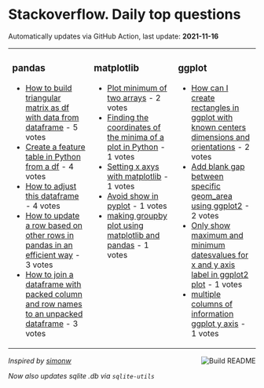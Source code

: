 # Stackoverflow. Daily top questions 

Automatically updates via GitHub Action, last update: **<!-- date starts -->2021-11-16<!-- date ends -->**


<table><tr><td valign="top" width="33%">

### pandas
<!-- pandas starts -->
* [How to build triangular matrix as df with data from dataframe](https://stackoverflow.com/questions/69993379/how-to-build-triangular-matrix-as-df-with-data-from-dataframe) - 5 votes
* [Create a feature table in Python from a df](https://stackoverflow.com/questions/69994210/create-a-feature-table-in-python-from-a-df) - 4 votes
* [How to adjust this dataframe](https://stackoverflow.com/questions/69990580/how-to-adjust-this-dataframe) - 4 votes
* [How to update a row based on other rows in pandas in an efficient way](https://stackoverflow.com/questions/69989894/how-to-update-a-row-based-on-other-rows-in-pandas-in-an-efficient-way) - 3 votes
* [How to join a dataframe with packed column and row names to an unpacked dataframe](https://stackoverflow.com/questions/69992280/how-to-join-a-dataframe-with-packed-column-and-row-names-to-an-unpacked-datafram) - 3 votes
<!-- pandas ends -->
</td><td valign="top" width="34%">


### matplotlib
<!-- matplotlib starts -->
* [Plot minimum of two arrays](https://stackoverflow.com/questions/69988422/plot-minimum-of-two-arrays) - 2 votes
* [Finding the coordinates of the minima of a plot in Python](https://stackoverflow.com/questions/69992587/finding-the-co-ordinates-of-the-minima-of-a-plot-in-python) - 1 votes
* [Setting x axys with matplotlib](https://stackoverflow.com/questions/69991571/setting-x-axys-with-matplotlib) - 1 votes
* [Avoid show in pyplot](https://stackoverflow.com/questions/69991450/avoid-show-in-pyplot) - 1 votes
* [making groupby plot using matplotlib and pandas](https://stackoverflow.com/questions/69988755/making-groupby-plot-using-matplotlib-and-pandas) - 1 votes
<!-- matplotlib ends -->
</td><td valign="top" width="34%">


### ggplot
<!-- ggplot2 starts -->
* [How can I create rectangles in ggplot with known centers dimensions and orientations](https://stackoverflow.com/questions/69992712/how-can-i-create-rectangles-in-ggplot-with-known-centers-dimensions-and-orienta) - 2 votes
* [Add blank gap between specific geom_area using ggplot2](https://stackoverflow.com/questions/69985847/add-blank-gap-between-specific-geom-area-using-ggplot2) - 2 votes
* [Only show maximum and minimum datesvalues for x and y axis label in ggplot2 plot](https://stackoverflow.com/questions/69985191/only-show-maximum-and-minimum-dates-values-for-x-and-y-axis-label-in-ggplot2-plo) - 1 votes
* [multiple columns of information ggplot y axis](https://stackoverflow.com/questions/69989743/multiple-columns-of-information-ggplot-y-axis) - 1 votes
<!-- ggplot2 ends -->
</td></tr></table>

<a href="https://github.com/hp0404/hp0404/actions"><img src="https://github.com/hp0404/hp0404/workflows/Build%20README/badge.svg" align="right" alt="Build README"></a> <p>*Inspired by  [simonw](https://github.com/simonw/simonw)*</p> <p> *Now also updates sqlite .db via `sqlite-utils`* </p>
